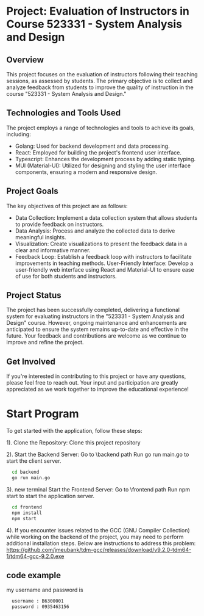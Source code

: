 # Project: Evaluation of Instructors in Course 523331 - System Analysis and Design

## Overview

This project focuses on the evaluation of instructors following their teaching sessions, as assessed by students. The primary objective is to collect and analyze feedback from students to improve the quality of instruction in the course "523331 - System Analysis and Design."

## Technologies and Tools Used
The project employs a range of technologies and tools to achieve its goals, including:

- Golang: Used for backend development and data processing.
- React: Employed for building the project's frontend user interface.
- Typescript: Enhances the development process by adding static typing.
- MUI (Material-UI): Utilized for designing and styling the user interface components, ensuring a modern and responsive design.

## Project Goals
The key objectives of this project are as follows:

- Data Collection: Implement a data collection system that allows students to provide feedback on instructors.
- Data Analysis: Process and analyze the collected data to derive meaningful insights.
- Visualization: Create visualizations to present the feedback data in a clear and informative manner.
- Feedback Loop: Establish a feedback loop with instructors to facilitate improvements in teaching methods.
User-Friendly Interface: Develop a user-friendly web interface using React and Material-UI to ensure ease of use for both students and instructors.

## Project Status
The project has been successfully completed, delivering a functional system for evaluating instructors in the "523331 - System Analysis and Design" course. However, ongoing maintenance and enhancements are anticipated to ensure the system remains up-to-date and effective in the future. Your feedback and contributions are welcome as we continue to improve and refine the project.

## Get Involved
If you're interested in contributing to this project or have any questions, please feel free to reach out. Your input and participation are greatly appreciated as we work together to improve the educational experience!


# Start Program

To get started with the application, follow these steps:

1). Clone the Repository: Clone this project repository

2). Start the Backend Server: Go to \backend path Run go run main.go to start the client server. 
```bash
  cd backend
  go run main.go
```
3). new terminal Start the Frontend Server: Go to \frontend path Run npm start to start the application server.
```bash
  cd frontend
  npm install
  npm start
```
4). If you encounter issues related to the GCC (GNU Compiler Collection) while working on the backend of the project, you may need to perform additional installation steps. Below are instructions to address this problem: https://github.com/jmeubank/tdm-gcc/releases/download/v9.2.0-tdm64-1/tdm64-gcc-9.2.0.exe

## code example
my username and password is 
```bash
  username : B6300001
  password : 0935463156
```
